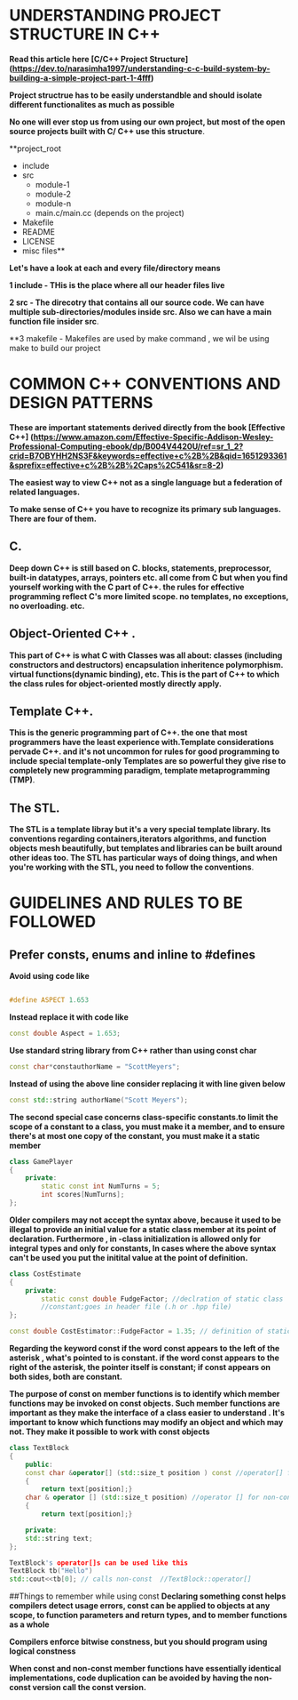 # UNDERSTANDING PROJECT STRUCTURE IN C++
**Read this article here [C/C++ Project Structure] (https://dev.to/narasimha1997/understanding-c-c-build-system-by-building-a-simple-project-part-1-4fff)**

**Project structrue has to be easily understandble and should isolate different functionalites as much as possible**

**No one will ever stop us from using our own project, but most of the open source projects built with C/ C++ use this structure**.

**project_root
  - include
  - src
      - module-1
      - module-2
      - module-n
      - main.c/main.cc (depends on the project)
  - Makefile
  - README
  - LICENSE
  - misc files**

**Let's have a look at each and every file/directory means**

**1 include - THis is the place where all our header files live**

**2 src - The direcotry that contains all our source code. We can have multiple sub-directories/modules inside src. Also we can have a main function file insider src**.

**3 makefile - Makefiles are used by make command , we wil be using make to build our project  

# COMMON C++ CONVENTIONS AND DESIGN PATTERNS 

**These are important statements derived directly from the book [Effective C++] (https://www.amazon.com/Effective-Specific-Addison-Wesley-Professional-Computing-ebook/dp/B004V4420U/ref=sr_1_2?crid=B7OBYHH2NS3F&keywords=effective+c%2B%2B&qid=1651293361&sprefix=effective+c%2B%2B%2Caps%2C541&sr=8-2)**

**The easiest way to view C++ not as a single language but a federation of related languages.**

**To make sense of C++ you have to recognize its primary sub languages. There are four of them.**


## C. 
**Deep down C++ is still based on C. blocks, statements, preprocessor, built-in datatypes, arrays, pointers etc.
all come from C but when you find yourself working with the C part of C++. the rules for effective programming 
reflect C's more limited scope. no templates, no exceptions, no overloading. etc.** 


## Object-Oriented C++ .
**This part of C++ is what C with Classes was all about: classes (including constructors and destructors) encapsulation
inheritence polymorphism. virtual functions(dynamic binding), etc. This is the part of C++ to which the class rules 
for object-oriented mostly directly apply.** 


## Template C++.
**This is the generic programming part of C++. the one that most programmers have the least experience with.Template
considerations pervade C++. and it's not uncommon for rules for good programming to include special template-only 
Templates are so powerful they give rise to completely new programming paradigm, template metaprogramming (TMP)**.


## The STL.
**The STL is a template libray but it's a very special template library. Its conventions regarding containers,iterators
algorithms, and function objects mesh beautifully, but templates and libraries can be built around other ideas too. 
The STL has particular ways of doing things, and when you're working with the STL, you need to follow the conventions**.


# GUIDELINES AND RULES TO BE FOLLOWED 


## Prefer consts, enums and inline to #defines 

**Avoid using code like**
```C++

#define ASPECT 1.653
```

**Instead replace it with code like**

``` C++
const double Aspect = 1.653;
```


**Use standard string library from C++ rather than using const char**
```C++
const char*constauthorName = "ScottMeyers";
```
**Instead of using the above line consider replacing it with line given below**
```C++
const std::string authorName("Scott Meyers");
```

**The second special case concerns class-specific constants.to limit the scope of a constant to a class,
you must make it a member, and to ensure there's at most one copy of the constant, you must make it a 
static member**
```C++
class GamePlayer
{
    private:
        static const int NumTurns = 5;
        int scores[NumTurns];
};
```

**Older compilers may not accept the syntax above, because it used to be illegal to provide an initial
value for a static class member at its point of declaration. Furthermore , in -class initialization is allowed
only for integral types and only for constants, In cases where the above syntax can't be used
you put the initital value at the point of definition.**

```C++
class CostEstimate
{
    private:
        static const double FudgeFactor; //declration of static class 
        //constant;goes in header file (.h or .hpp file)
};

const double CostEstimator::FudgeFactor = 1.35; // definition of static class constant goes in implementation file (.cpp file)

```
**Regarding the keyword const if the word const appears to the left of the asterisk , what's pointed to is constant.
if the word const appears to the right of the asterisk, the pointer itself is constant; if const appears on both sides,
both are constant.**

**The purpose of const on member functions is to identify which member functions may be invoked on const objects. 
Such member functions are important as they make the interface of a class easier to understand . It's important 
to know which functions may modify an object and which may not. They make it possible to work with const objects**

```C++
class TextBlock
{
    public:
    const char &operator[] (std::size_t position ) const //operator[] for const objects
    {
        return text[position];}
    char & operator [] (std::size_t position) //operator [] for non-const objects
    {
        return text[position];}

    private:
    std::string text;
};

TextBlock's operator[]s can be used like this
TextBlock tb("Hello")
std::cout<<tb[0]; // calls non-const  //TextBlock::operator[]
```

##Things to remember while using const 
**Declaring something const helps compilers detect usage errors, const can be applied to objects at any scope, to function parameters
and return types, and to member functions as a whole**

**Compilers enforce bitwise constness, but you should program using logical constness**

**When const and non-const member functions have essentially identical implementations, code duplication can be avoided by having the non-const version call the const version.**


